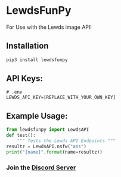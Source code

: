 # LewdsFunPy
For Use with the Lewds image API!


## Installation
```bash
pip3 install lewdsfunpy
```

## API Keys:
```env
# .env
LEWDS_API_KEY=[REPLACE_WITH_YOUR_OWN_KEY]
```

## Example Usage:
```py
from lewdsfunpy import LewdsAPI
def test():
    """ Tests the Lewds API Endpoints """
resultz = LewdsAPI.nsfw("ass")
print("{name}".format(name=resultz))
```

### Join the  [Discord Server](https://discord.lewds.fun)